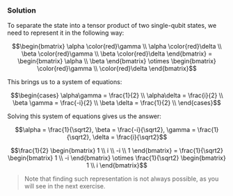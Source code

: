 ### Solution

To separate the state into a tensor product of two single-qubit states, we need to represent it in the following way:

$$\begin{bmatrix} \alpha \color{red}\gamma \\ \alpha \color{red}\delta \\ \beta \color{red}\gamma \\ \beta \color{red}\delta \end{bmatrix} = \begin{bmatrix} \alpha \\ \beta \end{bmatrix} \otimes \begin{bmatrix} \color{red}\gamma \\ \color{red}\delta \end{bmatrix}$$

This brings us to a system of equations:

$$\begin{cases}
\alpha\gamma = \frac{1}{2} \\
\alpha\delta = \frac{i}{2} \\
\beta \gamma = \frac{-i}{2} \\
\beta \delta = \frac{1}{2} \\
\end{cases}$$

Solving this system of equations gives us the answer:

$$\alpha = \frac{1}{\sqrt2}, \beta = \frac{-i}{\sqrt2}, \gamma = \frac{1}{\sqrt2}, \delta = \frac{i}{\sqrt2}$$

$$\frac{1}{2} \begin{bmatrix} 1 \\ i \\ -i \\ 1 \end{bmatrix} = \frac{1}{\sqrt2}
\begin{bmatrix} 1 \\ -i \end{bmatrix} \otimes \frac{1}{\sqrt2} \begin{bmatrix} 1 \\ i \end{bmatrix}$$


> Note that finding such representation is not always possible, as you will see in the next exercise.
